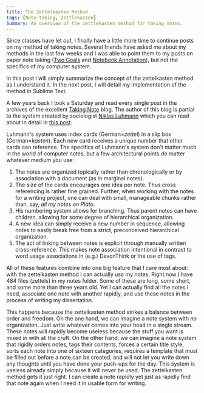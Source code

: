 ```yaml
---
title: The Zettelkasten Method
tags: [Note-taking, Zettlekasten]
Summary: An overview of the zettlekasten method for taking notes.
---
```




Since classes have let out, I finally have a little more time to
continue posts on my method of taking notes.  Several friends have
asked me about my methods in the last few weeks and I was able to
point them to my posts on paper note taking ([Two Goals][] and
[Notebook Annotation][]), but not the specifics of my computer
system.

[Two Goals]: http://www.dansheffler.com/blog/2014-07-21-two-goals-of-note-taking/
[Notebook Annotation]: http://www.dansheffler.com/blog/2014-07-26-notebook-annotation/

In this post I will simply summarize the concept of the
zettelkasten method as I understand it.  In the next post, I will
detail my implementation of the method in Sublime Text.

A few years back I took a Saturday and read every single post in
the archives of the excellent [Taking Note][] blog.  The author of
this blog is partial to the system created by sociologist [Niklas
Luhmann][] which you can read about in detail in [this post][].

Luhmann's system uses index cards (German=*zettel*) in a slip box
(German=*kasten*).  Each new card receives a unique number that
other cards can reference.  The specifics of Luhmann's system don't
matter much in the world of computer notes, but a few architectural
points *do* matter whatever medium you use:

1. The notes are organized topically rather than chronologically or
   by association with a document (as in marginal notes).
2. The size of the cards encourages one idea per note.  Thus cross
   referencing is rather fine grained.  Further, when working with
   the notes for a writing project, one can deal with small,
   manageable chunks rather than, say, *all my notes on Plato*.
3. His numbering system allows for branching.  Thus parent notes
   can have children, allowing for some degree of hierarchical
   organization.
4. A new idea can simply receive a new number in sequence, allowing
   notes to easily break free from a strict, preconceived
   hierarchical organization.
5. The act of linking between notes is explicit through manually
   written cross-reference.  This makes note association
   intentional in contrast to word usage associations in (e.g.)
   DevonThink or the use of tags.

[Taking Note]: http://takingnotenow.blogspot.com/
[Niklas Luhmann]: http://en.wikipedia.org/wiki/Niklas_Luhmann
[this post]: http://takingnotenow.blogspot.com/2007/12/luhmanns-zettelkasten.html

All of these features combine into one big feature that I care most
about: with the zettelkasten method I can actually *use* my notes.
Right now I have 484 files (zettels) in my notes folder.  Some of
these are long, some short, and some more than three years old.
Yet I can actually find all the notes I need, associate one note
with another rapidly, and use these notes in the process of writing
my dissertation.

This happens because the zettelkasten method strikes a balance
between order and freedom.  On the one hand, we can imagine a note
system with *no* organization.  Just write whatever comes into your
head in a single stream.  These notes will rapidly become useless
because the stuff you want is mixed in with all the cruft.  On the
other hand, we can imagine a note system that rigidly orders notes,
tags their contents, forces a certain title style, sorts each note
into one of sixteen categories, requires a template that must be
filled out before a note can be created, and will not let you write
down any thoughts until you have done your push-ups for the day.
This system is useless already simply because it will never be
used.  The zettelkasten method gets it just right.  I can create a
note rapidly yet just as rapidly find that note again when I need
it in usable form for writing.